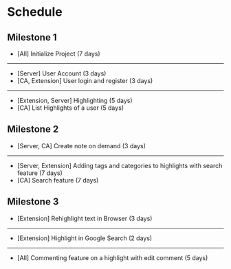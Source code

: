 # Schedule


## Milestone 1

* [All] Initialize Project (7 days)

---

* [Server] User Account (3 days)
* [CA, Extension] User login and register (3 days)

---

* [Extension, Server] Highlighting (5 days)
* [CA] List Highlights of a user (5 days)


## Milestone 2

* [Server, CA] Create note on demand (3 days)

---

* [Server, Extension] Adding tags and categories to highlights with search feature (7 days)
* [CA] Search feature (7 days)


## Milestone 3

* [Extension] Rehighlight text in Browser (3 days)

---

* [Extension] Highlight in Google Search (2 days)

---

* [All] Commenting feature on a highlight with edit comment (5 days)


